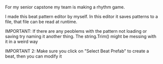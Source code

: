 For my senior capstone my team is making a rhythm game.

I made this beat pattern editor by myself.
In this editor it saves patterns to a file, 
that file can be read at runtime.

IMPORTANT:
If there are any peoblems with the pattern not loading or saving try naming it another thing.
The string.Trim() might be messing with it in a weird way

IMPORTANT 2:
Make sure you click on "Select Beat Prefab" to create a beat, then you can modify it
